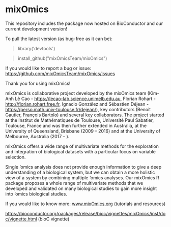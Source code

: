 # mixOmics


This repository includes the package now hosted on BioConductor and our current development version!

To pull the latest version (as bug-free as it can be):
> library('devtools')

> install_github("mixOmicsTeam/mixOmics")

If you would like to report a bug or issue: https://github.com/mixOmicsTeam/mixOmics/issues

Thank you for using mixOmics!


mixOmics is collaborative project developed by the mixOmics team (Kim-Anh Lê Cao - https://lecao-lab.science.unimelb.edu.au, Florian Rohart - http://florian.rohart.free.fr, Ignacio González and Sébastien Déjean - https://perso.math.univ-toulouse.fr/dejean/), key contributors (Benoît Gautier, François Bartolo) and several key collaborators. The project started at the Institut de Mathématiques de Toulouse, Université Paul Sabatier, Toulouse, France and was then further extended in Australia, at the University of Queensland, Brisbane (2009 – 2016) and at the University of Melbourne, Australia (2017 – ).


mixOmics offers a wide range of multivariate methods for the exploration and integration of biological datasets with a particular focus on variable selection.

Single ‘omics analysis does not provide enough information to give a deep understanding of a biological system, but we can obtain a more holistic view of a system by combining multiple ‘omics analyses. Our mixOmics R package proposes a whole range of multivariate methods that we developed and validated on many biological studies to gain more insight into ‘omics biological studies.

If you would like to know more:
www.mixOmics.org (tutorials and resources)

https://bioconductor.org/packages/release/bioc/vignettes/mixOmics/inst/doc/vignette.html (bioC vignette)


